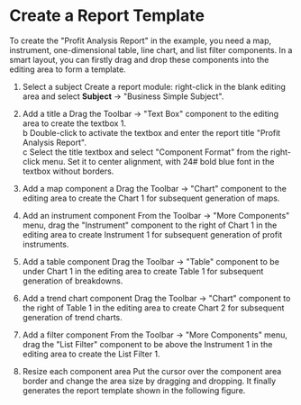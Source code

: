 # Create a Report Template
To create the "Profit Analysis Report" in the example, you need a map, instrument, one-dimensional table, line chart, and list filter
components. In a smart layout, you can firstly drag and drop these components into the editing area to form a template.

1. Select a subject
Create a report module: right-click in the blank editing area and select **Subject** -> "Business Simple Subject".

2. Add a title
a Drag the Toolbar -> "Text Box" component to the editing area to create the textbox 1.<br>
b Double-click to activate the textbox and enter the report title "Profit Analysis Report".<br>
c Select the title textbox and select "Component Format" from the right-click menu. Set it to center alignment, with 24# bold blue font in the textbox without
borders.<br>

3. Add a map component
a Drag the Toolbar -> "Chart" component to the editing area to create the Chart 1 for subsequent generation of maps.

4. Add an instrument component
From the Toolbar -> "More Components" menu, drag the "Instrument" component to the right of Chart 1 in the editing area to create Instrument 1
for subsequent generation of profit instruments.

5. Add a table component
Drag the Toolbar -> "Table" component to be under Chart 1 in the editing area to create Table 1 for subsequent generation of breakdowns.

6. Add a trend chart component
Drag the Toolbar -> "Chart" component to the right of Table 1 in the editing area to create Chart 2 for subsequent generation of trend charts.

7. Add a filter component
From the Toolbar -> "More Components" menu, drag the "List Filter" component to be above the Instrument 1 in the editing area to create the List
Filter 1.

8. Resize each component area
Put the cursor over the component area border and change the area size by dragging and dropping.
It finally generates the report template shown in the following figure.


